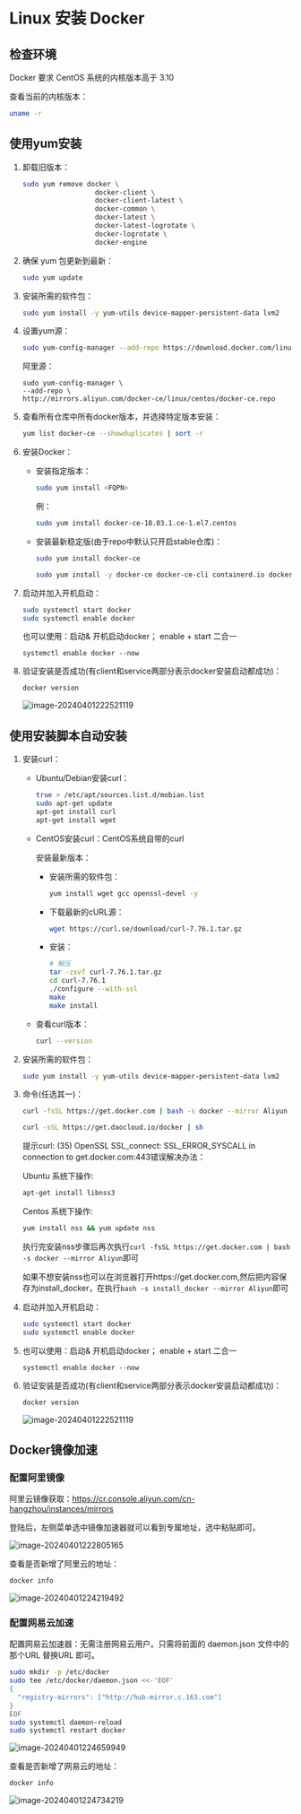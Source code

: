# Linux 安装 Docker

## 检查环境

Docker 要求 CentOS 系统的内核版本高于 3.10

查看当前的内核版本：

```sh
uname -r
```

## 使用yum安装

1. 卸载旧版本：

   ```sh
   sudo yum remove docker \
                     docker-client \
                     docker-client-latest \
                     docker-common \
                     docker-latest \
                     docker-latest-logrotate \
                     docker-logrotate \
                     docker-engine
   ```

2. 确保 yum 包更新到最新：

   ```sh
   sudo yum update
   ```

3. 安装所需的软件包：

   ```sh
   sudo yum install -y yum-utils device-mapper-persistent-data lvm2
   ```

4. 设置yum源：

   ```sh
   sudo yum-config-manager --add-repo https://download.docker.com/linux/centos/docker-ce.repo
   ```

   阿里源：

   ```shell
   sudo yum-config-manager \
   --add-repo \
   http://mirrors.aliyun.com/docker-ce/linux/centos/docker-ce.repo
   ```

5. 查看所有仓库中所有docker版本，并选择特定版本安装：

   ```sh
   yum list docker-ce --showduplicates | sort -r
   ```

6. 安装Docker：

   - 安装指定版本：

     ```sh
     sudo yum install <FQPN>
     ```

     例：

     ```sh
     sudo yum install docker-ce-18.03.1.ce-1.el7.centos
     ```

   - 安装最新稳定版(由于repo中默认只开启stable仓库)：

     ```sh
     sudo yum install docker-ce
     ```

     ```sh
     sudo yum install -y docker-ce docker-ce-cli containerd.io docker-buildx-plugin docker-compose-plugin
     ```

7. 启动并加入开机启动：

   ```sh
   sudo systemctl start docker
   sudo systemctl enable docker
   ```

   也可以使用：启动& 开机启动docker； enable + start 二合一

   ```shell
   systemctl enable docker --now
   ```

8. 验证安装是否成功(有client和service两部分表示docker安装启动都成功)：

   ```sh
   docker version
   ```

   ![image-20240401222521119](https://cdn.jsdelivr.net/gh/letengzz/tc2/img202404012225981.png)

## 使用安装脚本自动安装

1. 安装curl：

   - Ubuntu/Debian安装curl：

     ```sh
     true > /etc/apt/sources.list.d/mobian.list
     sudo apt-get update
     apt-get install curl
     apt-get install wget
     ```

   - CentOS安装curl：CentOS系统自带的curl

     安装最新版本：

     - 安装所需的软件包：

       ```sh
       yum install wget gcc openssl-devel -y
       ```

     - 下载最新的cURL源：

       ```sh
       wget https://curl.se/download/curl-7.76.1.tar.gz
       ```

     - 安装：

       ```sh
       # 解压
       tar -zxvf curl-7.76.1.tar.gz
       cd curl-7.76.1
       ./configure --with-ssl
       make
       make install
       ```

   - 查看curl版本：

     ```sh
     curl --version
     ```

2. 安装所需的软件包：

   ```sh
   sudo yum install -y yum-utils device-mapper-persistent-data lvm2
   ```

3. 命令(任选其一)：

   ```sh
   curl -fsSL https://get.docker.com | bash -s docker --mirror Aliyun
   ```

   ```sh
   curl -sSL https://get.daocloud.io/docker | sh
   ```

   提示curl: (35) OpenSSL SSL_connect: SSL_ERROR_SYSCALL in connection to get.docker.com:443错误解决办法：

   Ubuntu 系统下操作:

   ```sh
   apt-get install libnss3
   ```

   Centos 系统下操作: 

   ```sh
   yum install nss && yum update nss
   ```

   执行完安装nss步骤后再次执行`curl -fsSL https://get.docker.com | bash -s docker --mirror Aliyun`即可

   如果不想安装nss也可以在浏览器打开https://get.docker.com,然后把内容保存为install_docker，在执行`bash -s install_docker --mirror Aliyun`即可

4. 启动并加入开机启动：

   ```sh
   sudo systemctl start docker
   sudo systemctl enable docker
   ```

5. 也可以使用：启动& 开机启动docker； enable + start 二合一

   ```shell
   systemctl enable docker --now
   ```

6. 验证安装是否成功(有client和service两部分表示docker安装启动都成功)：

   ```sh
   docker version
   ```

   ![image-20240401222521119](https://cdn.jsdelivr.net/gh/letengzz/tc2/img202404012225981.png)

## Docker镜像加速

### 配置阿里镜像

阿里云镜像获取：https://cr.console.aliyun.com/cn-hangzhou/instances/mirrors

登陆后，左侧菜单选中镜像加速器就可以看到专属地址，选中粘贴即可。

![image-20240401222805165](https://cdn.jsdelivr.net/gh/letengzz/tc2/img202404012228630.png)

查看是否新增了阿里云的地址：

```sh
docker info
```

![image-20240401224219492](https://cdn.jsdelivr.net/gh/letengzz/tc2/img202404012242145.png)

### 配置网易云加速

配置网易云加速器：无需注册网易云用户。只需将前面的 daemon.json 文件中的那个URL 替换URL 即可。

```sh
sudo mkdir -p /etc/docker
sudo tee /etc/docker/daemon.json <<-'EOF'
{
  "registry-mirrors": ["http://hub-mirror.c.163.com"]
}
EOF
sudo systemctl daemon-reload
sudo systemctl restart docker
```

![image-20240401224659949](https://cdn.jsdelivr.net/gh/letengzz/tc2/img202404012257197.png)

查看是否新增了网易云的地址：

```sh
docker info
```

![image-20240401224734219](https://cdn.jsdelivr.net/gh/letengzz/tc2/img202404012247498.png)